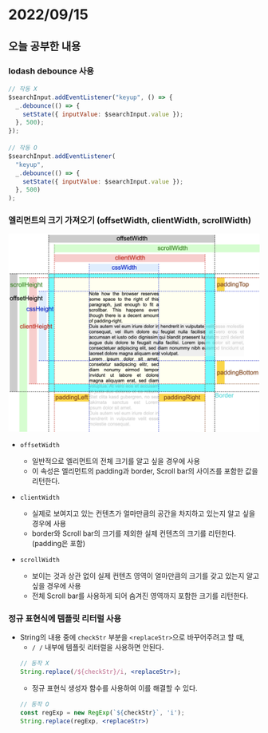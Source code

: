 # 2022/09/15

## 오늘 공부한 내용

### lodash debounce 사용

```jsx
// 작동 X
$searchInput.addEventListener("keyup", () => {
  _.debounce(() => {
    setState({ inputValue: $searchInput.value });
  }, 500);
});

// 작동 O
$searchInput.addEventListener(
  "keyup",
  _.debounce(() => {
    setState({ inputValue: $searchInput.value });
  }, 500)
);
```

### **엘리먼트의 크기 가져오기 (offsetWidth, clientWidth, scrollWidth)**

<img src="./2022-09-15-images/Untitled.png" width="600">

- `offsetWidth`

  - 일반적으로 엘리먼트의 전체 크기를 알고 싶을 경우에 사용
  - 이 속성은 엘리먼트의 padding과 border, Scroll bar의 사이즈를 포함한 값을 리턴한다.

- `clientWidth`

  - 실제로 보여지고 있는 컨텐츠가 얼마만큼의 공간을 차지하고 있는지 알고 싶을 경우에 사용
  - border와 Scroll bar의 크기를 제외한 실제 컨텐츠의 크기를 리턴한다. (padding은 포함)

- `scrollWidth`
  - 보이는 것과 상관 없이 실제 컨텐츠 영역이 얼마만큼의 크기를 갖고 있는지 알고 싶을 경우에 사용
  - 전체 Scroll bar를 사용하게 되어 숨겨진 영역까지 포함한 크기를 리턴한다.

### 정규 표현식에 템플릿 리터럴 사용

- String의 내용 중에 `checkStr` 부분을 `<replaceStr>`으로 바꾸어주려고 할 때,
  - `/ /` 내부에 템플릿 리터럴을 사용하면 안된다.
  ```jsx
  // 동작 X
  String.replace(/${checkStr}/i, <replaceStr>);
  ```
  - 정규 표현식 생성자 함수를 사용하여 이를 해결할 수 있다.
  ```jsx
  // 동작 O
  const regExp = new RegExp(`${checkStr}`, 'i');
  String.replace(regExp, <replaceStr>)
  ```
